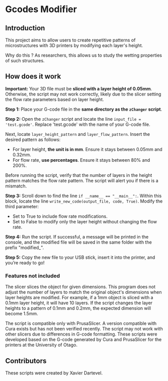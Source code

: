 # Gcodes Modifier

## Introduction

This project aims to allow users to create repetitive patterns of microstructures with 3D printers by modifying each layer's height.

Why do this ? 
As researchers, this allows us to study the wetting properties of such structures.

## How does it work

**Important:** Your 3D file must be **sliced with a layer height of 0.05mm**. Otherwise, the script may not work correctly, likely due to the slicer setting the flow rate parameters based on layer height.


**Step 1:** 
Place your G-code file in the **same directory as the `zChanger` script**.

**Step 2:** 
Open the  `zChanger` script and locate the line `input_file = 'test.gcode'`. Replace 'test.gcode' with the name of your G-code file.

Next, locate `layer_height_pattern` and `layer_flow_pattern`. Insert the desired pattern as follows:

  - For layer height, **the unit is in mm**. Ensure it stays between 0.05mm and 0.32mm.
  - For flow rate, **use percentages**. Ensure it stays between 80% and 200%.

Before running the script, verify that the number of layers in the height pattern matches the flow rate pattern. The script will alert you if there is a mismatch.

**Step 3:** 
Scroll down to find the line `if __name__ == "__main__":`. Within this block, locate the line `write_new_code(output_file, code, True)`. Modify the third parameter:

  - Set to True to include flow rate modifications.
  - Set to False to modify only the layer height without changing the flow rate.
    
**Step 4:** 
Run the script. If successful, a message will be printed in the console, and the modified file will be saved in the same folder with the prefix "modified_".

**Step 5:** 
Copy the new file to your USB stick, insert it into the printer, and you’re ready to go!

### Features not included 

The slicer slices the object for given dimensions. This program does not adjust the number of layers to match the original object's dimensions when layer heights are modified. For example, if a 1mm object is sliced with a 0.1mm layer height, it will have 10 layers. If the script changes the layer heights to a pattern of 0.1mm and 0.2mm, the expected dimension will become 1.5mm.

The script is compatible only with PrusaSlicer. A version compatible with Cura exists but has not been verified recently. The script may not work with other slicers due to differences in G-code formatting. These scripts were developed based on the G-code generated by Cura and PrusaSlicer for the printers at the University of Otago.

## Contributors
These scripts were created by Xavier Dartevel.


